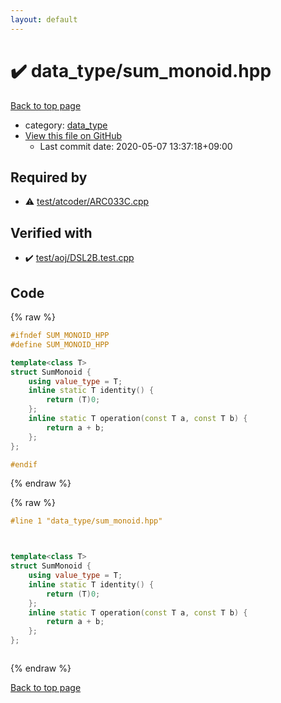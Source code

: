 ```yaml
---
layout: default
---
```


<!-- mathjax config similar to math.stackexchange -->
<script type="text/javascript" async
  src="https://cdnjs.cloudflare.com/ajax/libs/mathjax/2.7.5/MathJax.js?config=TeX-MML-AM_CHTML">
</script>
<script type="text/x-mathjax-config">
  MathJax.Hub.Config({
    TeX: { equationNumbers: { autoNumber: "AMS" }},
    tex2jax: {
      inlineMath: [ ['$','$'] ],
      processEscapes: true
    },
    "HTML-CSS": { matchFontHeight: false },
    displayAlign: "left",
    displayIndent: "2em"
  });
</script>

<script type="text/javascript" src="https://cdnjs.cloudflare.com/ajax/libs/jquery/3.4.1/jquery.min.js"></script>
<script src="https://cdn.jsdelivr.net/npm/jquery-balloon-js@1.1.2/jquery.balloon.min.js" integrity="sha256-ZEYs9VrgAeNuPvs15E39OsyOJaIkXEEt10fzxJ20+2I=" crossorigin="anonymous"></script>
<script type="text/javascript" src="../../assets/js/copy-button.js"></script>
<link rel="stylesheet" href="../../assets/css/copy-button.css" />


# :heavy_check_mark: data_type/sum_monoid.hpp

<a href="../../index.html">Back to top page</a>

* category: <a href="../../index.html#17f71d965fe9589ddbd11caf7182243e">data_type</a>
* <a href="{{ site.github.repository_url }}/blob/master/data_type/sum_monoid.hpp">View this file on GitHub</a>
    - Last commit date: 2020-05-07 13:37:18+09:00




## Required by

* :warning: <a href="../test/atcoder/ARC033C.cpp.html">test/atcoder/ARC033C.cpp</a>


## Verified with

* :heavy_check_mark: <a href="../../verify/test/aoj/DSL2B.test.cpp.html">test/aoj/DSL2B.test.cpp</a>


## Code

<a id="unbundled"></a>
{% raw %}
```cpp
#ifndef SUM_MONOID_HPP
#define SUM_MONOID_HPP

template<class T>
struct SumMonoid {
    using value_type = T;
    inline static T identity() {
        return (T)0;
    };
    inline static T operation(const T a, const T b) {
        return a + b;
    };
};

#endif

```
{% endraw %}

<a id="bundled"></a>
{% raw %}
```cpp
#line 1 "data_type/sum_monoid.hpp"



template<class T>
struct SumMonoid {
    using value_type = T;
    inline static T identity() {
        return (T)0;
    };
    inline static T operation(const T a, const T b) {
        return a + b;
    };
};



```
{% endraw %}

<a href="../../index.html">Back to top page</a>

